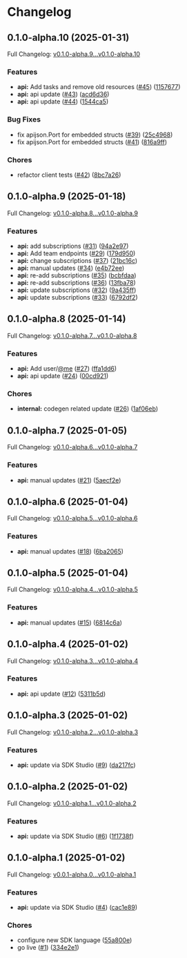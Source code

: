 # Changelog

## 0.1.0-alpha.10 (2025-01-31)

Full Changelog: [v0.1.0-alpha.9...v0.1.0-alpha.10](https://github.com/nestrilabs/nestri-go-sdk/compare/v0.1.0-alpha.9...v0.1.0-alpha.10)

### Features

* **api:** Add tasks and remove old resources ([#45](https://github.com/nestrilabs/nestri-go-sdk/issues/45)) ([1157677](https://github.com/nestrilabs/nestri-go-sdk/commit/11576779c7baa7fbbec44b14aae8c272a1017223))
* **api:** api update ([#43](https://github.com/nestrilabs/nestri-go-sdk/issues/43)) ([acd6d36](https://github.com/nestrilabs/nestri-go-sdk/commit/acd6d36d4371d6d70b1c6b7cfbd182c02859d372))
* **api:** api update ([#44](https://github.com/nestrilabs/nestri-go-sdk/issues/44)) ([1544ca5](https://github.com/nestrilabs/nestri-go-sdk/commit/1544ca5810fe1bffc874303db2db2565d56ab83d))


### Bug Fixes

* fix apijson.Port for embedded structs ([#39](https://github.com/nestrilabs/nestri-go-sdk/issues/39)) ([25c4968](https://github.com/nestrilabs/nestri-go-sdk/commit/25c4968dc35438d2de5bc4c2cbae751b3e246633))
* fix apijson.Port for embedded structs ([#41](https://github.com/nestrilabs/nestri-go-sdk/issues/41)) ([816a9ff](https://github.com/nestrilabs/nestri-go-sdk/commit/816a9ff0d357a0f7dabab4832534817896b05a0b))


### Chores

* refactor client tests ([#42](https://github.com/nestrilabs/nestri-go-sdk/issues/42)) ([8bc7a26](https://github.com/nestrilabs/nestri-go-sdk/commit/8bc7a26009ed1f77714c91bcd0476e4ccefe857b))

## 0.1.0-alpha.9 (2025-01-18)

Full Changelog: [v0.1.0-alpha.8...v0.1.0-alpha.9](https://github.com/nestrilabs/nestri-go-sdk/compare/v0.1.0-alpha.8...v0.1.0-alpha.9)

### Features

* **api:** add subscriptions ([#31](https://github.com/nestrilabs/nestri-go-sdk/issues/31)) ([94a2e97](https://github.com/nestrilabs/nestri-go-sdk/commit/94a2e97167b3a40b4b5bc82ce32034baf2d0ab71))
* **api:** Add team endpoints ([#29](https://github.com/nestrilabs/nestri-go-sdk/issues/29)) ([179d950](https://github.com/nestrilabs/nestri-go-sdk/commit/179d950b28b34b94dc75e1c11ed323ceac27845f))
* **api:** change subscriptions ([#37](https://github.com/nestrilabs/nestri-go-sdk/issues/37)) ([21bc16c](https://github.com/nestrilabs/nestri-go-sdk/commit/21bc16c948e39235386d217442e5c9f2b0d9f682))
* **api:** manual updates ([#34](https://github.com/nestrilabs/nestri-go-sdk/issues/34)) ([e4b72ee](https://github.com/nestrilabs/nestri-go-sdk/commit/e4b72eea78f9e8d77d66f6c980180039b915070f))
* **api:** re-add subscriptions ([#35](https://github.com/nestrilabs/nestri-go-sdk/issues/35)) ([bcbfdaa](https://github.com/nestrilabs/nestri-go-sdk/commit/bcbfdaa4c8eee136f45542977ece36a02111d757))
* **api:** re-add subscriptions ([#36](https://github.com/nestrilabs/nestri-go-sdk/issues/36)) ([13fba78](https://github.com/nestrilabs/nestri-go-sdk/commit/13fba78ea105e5fda14cc9d83985c85ecefb5291))
* **api:** update subscriptions ([#32](https://github.com/nestrilabs/nestri-go-sdk/issues/32)) ([9a435ff](https://github.com/nestrilabs/nestri-go-sdk/commit/9a435ffc40848ccc03a7337b3d25ff831d9ff4df))
* **api:** update subscriptions ([#33](https://github.com/nestrilabs/nestri-go-sdk/issues/33)) ([6792df2](https://github.com/nestrilabs/nestri-go-sdk/commit/6792df24abb44df412fb7a06db22e90ce2fbdf8b))

## 0.1.0-alpha.8 (2025-01-14)

Full Changelog: [v0.1.0-alpha.7...v0.1.0-alpha.8](https://github.com/nestrilabs/nestri-go-sdk/compare/v0.1.0-alpha.7...v0.1.0-alpha.8)

### Features

* **api:** Add user/[@me](https://github.com/me) ([#27](https://github.com/nestrilabs/nestri-go-sdk/issues/27)) ([ffa1dd6](https://github.com/nestrilabs/nestri-go-sdk/commit/ffa1dd667b387709022737884127b7ac0b76d276))
* **api:** api update ([#24](https://github.com/nestrilabs/nestri-go-sdk/issues/24)) ([00cd921](https://github.com/nestrilabs/nestri-go-sdk/commit/00cd921b1aeb18e024754c0e83ab1cb53e01f773))


### Chores

* **internal:** codegen related update ([#26](https://github.com/nestrilabs/nestri-go-sdk/issues/26)) ([1af06eb](https://github.com/nestrilabs/nestri-go-sdk/commit/1af06eb2bddf9973ffc08ce3be9358567b6455f7))

## 0.1.0-alpha.7 (2025-01-05)

Full Changelog: [v0.1.0-alpha.6...v0.1.0-alpha.7](https://github.com/nestrilabs/nestri-go-sdk/compare/v0.1.0-alpha.6...v0.1.0-alpha.7)

### Features

* **api:** manual updates ([#21](https://github.com/nestrilabs/nestri-go-sdk/issues/21)) ([5aecf2e](https://github.com/nestrilabs/nestri-go-sdk/commit/5aecf2e333d5ca0653bf0c3e196e8a3d6c8a9f88))

## 0.1.0-alpha.6 (2025-01-04)

Full Changelog: [v0.1.0-alpha.5...v0.1.0-alpha.6](https://github.com/nestrilabs/nestri-go-sdk/compare/v0.1.0-alpha.5...v0.1.0-alpha.6)

### Features

* **api:** manual updates ([#18](https://github.com/nestrilabs/nestri-go-sdk/issues/18)) ([6ba2065](https://github.com/nestrilabs/nestri-go-sdk/commit/6ba20654eae8f274b747d1de59f263fbf02a4af0))

## 0.1.0-alpha.5 (2025-01-04)

Full Changelog: [v0.1.0-alpha.4...v0.1.0-alpha.5](https://github.com/nestrilabs/nestri-go-sdk/compare/v0.1.0-alpha.4...v0.1.0-alpha.5)

### Features

* **api:** manual updates ([#15](https://github.com/nestrilabs/nestri-go-sdk/issues/15)) ([6814c6a](https://github.com/nestrilabs/nestri-go-sdk/commit/6814c6ac77baef62dd7a187c7947b762b739d466))

## 0.1.0-alpha.4 (2025-01-02)

Full Changelog: [v0.1.0-alpha.3...v0.1.0-alpha.4](https://github.com/nestrilabs/nestri-go-sdk/compare/v0.1.0-alpha.3...v0.1.0-alpha.4)

### Features

* **api:** api update ([#12](https://github.com/nestrilabs/nestri-go-sdk/issues/12)) ([5311b5d](https://github.com/nestrilabs/nestri-go-sdk/commit/5311b5d9effcca9343c8c8f14bd198ddb6ff146f))

## 0.1.0-alpha.3 (2025-01-02)

Full Changelog: [v0.1.0-alpha.2...v0.1.0-alpha.3](https://github.com/nestrilabs/nestri-go-sdk/compare/v0.1.0-alpha.2...v0.1.0-alpha.3)

### Features

* **api:** update via SDK Studio ([#9](https://github.com/nestrilabs/nestri-go-sdk/issues/9)) ([da217fc](https://github.com/nestrilabs/nestri-go-sdk/commit/da217fcde6d35c55ea86b7fc1293b9b22bbea939))

## 0.1.0-alpha.2 (2025-01-02)

Full Changelog: [v0.1.0-alpha.1...v0.1.0-alpha.2](https://github.com/nestrilabs/nestri-go-sdk/compare/v0.1.0-alpha.1...v0.1.0-alpha.2)

### Features

* **api:** update via SDK Studio ([#6](https://github.com/nestrilabs/nestri-go-sdk/issues/6)) ([1f1738f](https://github.com/nestrilabs/nestri-go-sdk/commit/1f1738fd8d2cbae1f10a9e16ecd47ed8c294090d))

## 0.1.0-alpha.1 (2025-01-02)

Full Changelog: [v0.0.1-alpha.0...v0.1.0-alpha.1](https://github.com/nestrilabs/nestri-go-sdk/compare/v0.0.1-alpha.0...v0.1.0-alpha.1)

### Features

* **api:** update via SDK Studio ([#4](https://github.com/nestrilabs/nestri-go-sdk/issues/4)) ([cac1e89](https://github.com/nestrilabs/nestri-go-sdk/commit/cac1e89a08abbf8f4c3c2b013036237ca43fc9b0))


### Chores

* configure new SDK language ([55a800e](https://github.com/nestrilabs/nestri-go-sdk/commit/55a800e19900f0f5806ec2e7a3e8302679afccb4))
* go live ([#1](https://github.com/nestrilabs/nestri-go-sdk/issues/1)) ([334e2e1](https://github.com/nestrilabs/nestri-go-sdk/commit/334e2e1de167ffd7627fd97ec4870416b1eaafe7))
